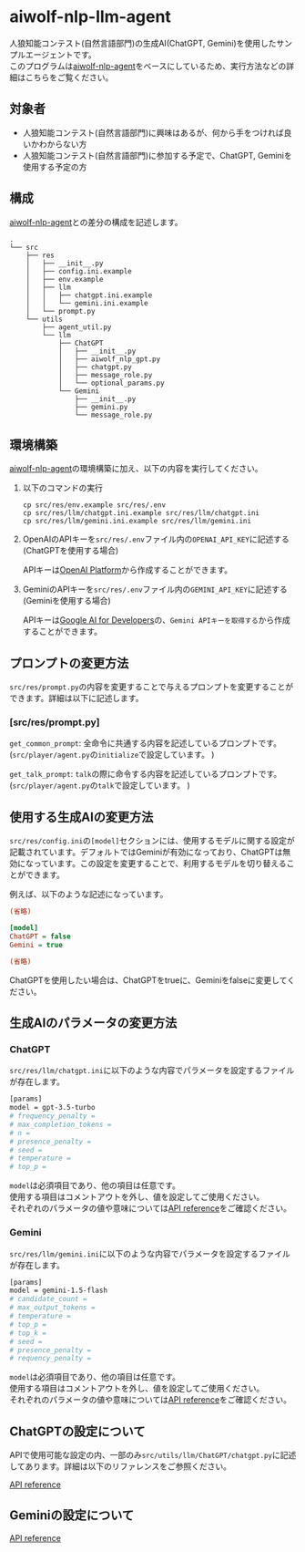 # aiwolf-nlp-llm-agent
人狼知能コンテスト(自然言語部門)の生成AI(ChatGPT, Gemini)を使用したサンプルエージェントです。\
このプログラムは[aiwolf-nlp-agent](https://github.com/kano-lab/aiwolf-nlp-agent)をベースにしているため、実行方法などの詳細はこちらをご覧ください。

## 対象者
* 人狼知能コンテスト(自然言語部門)に興味はあるが、何から手をつければ良いかわからない方
* 人狼知能コンテスト(自然言語部門)に参加する予定で、ChatGPT, Geminiを使用する予定の方

## 構成
[aiwolf-nlp-agent](https://github.com/kano-lab/aiwolf-nlp-agent)との差分の構成を記述します。
```.
.
└── src
    ├── res
    │   ├── __init__.py
    │   ├── config.ini.example
    │   ├── env.example
    │   ├── llm
    │   │   ├── chatgpt.ini.example
    │   │   └── gemini.ini.example
    │   └── prompt.py
    └── utils
        ├── agent_util.py
        └── llm
            ├── ChatGPT
            │   ├── __init__.py
            │   ├── aiwolf_nlp_gpt.py
            │   ├── chatgpt.py
            │   ├── message_role.py
            │   └── optional_params.py
            └── Gemini
                ├── __init__.py
                ├── gemini.py
                └── message_role.py
```


## 環境構築
[aiwolf-nlp-agent](https://github.com/kano-lab/aiwolf-nlp-agent)の環境構築に加え、以下の内容を実行してください。

1. 以下のコマンドの実行
    ```
    cp src/res/env.example src/res/.env
    cp src/res/llm/chatgpt.ini.example src/res/llm/chatgpt.ini
    cp src/res/llm/gemini.ini.example src/res/llm/gemini.ini
    ```
1. OpenAIのAPIキーを`src/res/.env`ファイル内の`OPENAI_API_KEY`に記述する(ChatGPTを使用する場合)
    
    APIキーは[OpenAI Platform](https://platform.openai.com/docs/overview)から作成することができます。
1. GeminiのAPIキーを`src/res/.env`ファイル内の`GEMINI_API_KEY`に記述する(Geminiを使用する場合)
    
    APIキーは[Google AI for Developers](https://ai.google.dev/gemini-api/docs?hl=ja)の、`Gemini APIキーを取得する`から作成することができます。

## プロンプトの変更方法
`src/res/prompt.py`の内容を変更することで与えるプロンプトを変更することができます。詳細は以下に記述します。

### [src/res/prompt.py]
`get_common_prompt`: 全命令に共通する内容を記述しているプロンプトです。(`src/player/agent.py`の`initialize`で設定しています。
)

`get_talk_prompt`: `talk`の際に命令する内容を記述しているプロンプトです。(`src/player/agent.py`の`talk`で設定しています。
)

## 使用する生成AIの変更方法
`src/res/config.ini`の`[model]`セクションには、使用するモデルに関する設定が記載されています。デフォルトではGeminiが有効になっており、ChatGPTは無効になっています。この設定を変更することで、利用するモデルを切り替えることができます。

例えば、以下のような記述になっています。

```ini
(省略)

[model]
ChatGPT = false
Gemini = true

(省略)
```

ChatGPTを使用したい場合は、ChatGPTをtrueに、Geminiをfalseに変更してください。

## 生成AIのパラメータの変更方法

### ChatGPT
`src/res/llm/chatgpt.ini`に以下のような内容でパラメータを設定するファイルが存在します。

```sh
[params]
model = gpt-3.5-turbo
# frequency_penalty =
# max_completion_tokens = 
# n = 
# presence_penalty = 
# seed = 
# temperature = 
# top_p = 
```

`model`は必須項目であり、他の項目は任意です。\
使用する項目はコメントアウトを外し、値を設定してご使用ください。\
それぞれのパラメータの値や意味については[API reference](https://platform.openai.com/docs/api-reference/chat)をご確認ください。

### Gemini
`src/res/llm/gemini.ini`に以下のような内容でパラメータを設定するファイルが存在します。

```sh
[params]
model = gemini-1.5-flash
# candidate_count = 
# max_output_tokens = 
# temperature = 
# top_p = 
# top_k = 
# seed = 
# presence_penalty = 
# requency_penalty = 
```

`model`は必須項目であり、他の項目は任意です。\
使用する項目はコメントアウトを外し、値を設定してご使用ください。\
それぞれのパラメータの値や意味については[API reference](https://ai.google.dev/api/generate-content?hl=ja#generationconfig)をご確認ください。

## ChatGPTの設定について
APIで使用可能な設定の内、一部のみ`src/utils/llm/ChatGPT/chatgpt.py`に記述してあります。詳細は以下のリファレンスをご参照ください。

[API reference](https://platform.openai.com/docs/api-reference/chat)


## Geminiの設定について
[API reference](https://ai.google.dev/api/generate-content?hl=ja#generationconfig)